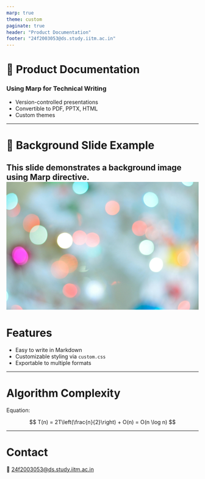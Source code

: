 ```yaml
---
marp: true
theme: custom
paginate: true
header: "Product Documentation"
footer: "24f2003053@ds.study.iitm.ac.in"
---
```


<!-- Author: 24f2003053@ds.study.iitm.ac.in -->

# 🚀 Product Documentation
### Using Marp for Technical Writing

- Version-controlled presentations
- Convertible to PDF, PPTX, HTML
- Custom themes

---

<!-- _backgroundImage: url('images/background.jpg') -->
# 🌄 Background Slide Example

This slide demonstrates a **background image using Marp directive**.
![bg](images/background.jpg)
---

# Features

- Easy to write in Markdown
- Customizable styling via `custom.css`
- Exportable to multiple formats

---

# Algorithm Complexity

Equation:

$$
T(n) = 2T\left(\frac{n}{2}\right) + O(n) = O(n \log n)
$$

---

# Contact

📧 24f2003053@ds.study.iitm.ac.in
